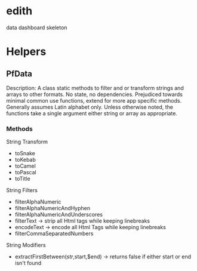 # edith
data dashboard skeleton

# Helpers

## PfData

Description: A class static methods to filter and or transform strings and arrays to other formats. No state, no dependencies.  Prejudiced towards minimal common use functions, extend for more app specific methods. Generally assumes Latin alphabet only. Unless otherwise noted, the functions take a single argument either string or array as appropriate.

### Methods

String Transform

* toSnake
* toKebab
* toCamel
* toPascal
* toTitle

String Filters

* filterAlphaNumeric
* filterAlphaNumericAndHyphen
* filterAlphaNumericAndUnderscores
* filterText  -> strip all Html tags while keeping linebreaks
* encodeText  -> encode all Html Tags while keeping linebreaks
* filterCommaSeparatedNumbers

String Modifiers

* extractFirstBetween($str,$start,$end)  -> returns false if either start or end isn't found

